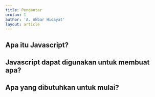 ```yaml
---
title: Pengantar
urutan: 1
author: 'A. Akbar Hidayat'
layout: article
---
```


## Apa itu Javascript?

## Javascript dapat digunakan untuk membuat apa?

## Apa yang dibutuhkan untuk mulai?